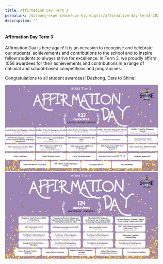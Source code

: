 ```yaml
---
title: Affirmation Day Term 3
permalink: /dazhong-experience/our-highlights/affirmation-day-term3-2023/
description: ""
---
```

#### Affirmation Day Term 3

Affirmation Day is here again! It is an occasion to recognise and celebrate our students' achievements and contributions to the school and to inspire fellow students to always strive for excellence. In Term 3, we proudly affirm 1056 awardees for their achievements and contributions in a range of national and school-based competitions and programmes.

Congratulations to all student awardees! Dazhong, Dare to Shine!

![](/images/2023%20term%203-school-based.jpg)
![](/images/2023%20term%203-national.jpg)